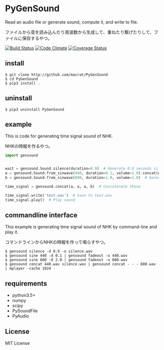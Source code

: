 PyGenSound
==========

Read an audio file or generate sound, compute it, and write to file.

ファイルから音を読み込んだり周波数から生成して、重ねたり繋げたりして、ファイルに保存するやつ。

[![Build Status](https://travis-ci.org/macrat/PyGenSound.svg?branch=master)](https://travis-ci.org/macrat/PyGenSound)
[![Code Climate](https://codeclimate.com/github/macrat/PyGenSound/badges/gpa.svg)](https://codeclimate.com/github/macrat/PyGenSound)
[![Coverage Status](https://coveralls.io/repos/github/macrat/PyGenSound/badge.svg?branch=master)](https://coveralls.io/github/macrat/PyGenSound?branch=master)

## install
``` shell
$ git clone http://github.com/macrat/PyGenSound
$ cd PyGenSound
$ pip3 install .
```

## uninstall
``` shelll
$ pip3 uninstall PyGenSound
```

## example
This is code for generating time signal sound of NHK.

NHKの時報を作るやつ。

``` python
import gensound


wait = gensound.Sound.silence(duration=0.9)  # Generate 0.9 seconds silence
a = gensound.Sound.from_sinwave(440, duration=0.1, volume=1.0).concat(wait)  # Generate 440Hz sin wave 0.1 seconds, and 0.9 seconds silence
b = gensound.Sound.from_sinwave(880, duration=1.0, volume=1.0)  # Generate 880Hz sin wave 1 seconds

time_signal = gensound.concat(a, a, a, b)  # Concatenate those

time_signal.write('test.wav')  # Save to test.wav
time_signal.play()  # Play sound
```

## commandline interface
This example is generating time signal sound of NHK by command-line and play it.

コマンドラインからNHKの時報を作って鳴らすやつ。

``` shell
$ gensound silence -d 0.9 -o silence.wav
$ gensound sine 440 -d 0.1 | gensound fadeout -o 440.wav
$ gensound sine 880 -d 2.0 | gensound fadeout -o 880.wav
$ gensound concat 440.wav silence.wav | gensound concat - - - 880.wav | mplayer -cache 1024 -
```

## requirements
- python3.5+
- numpy
- scipy
- PySoundFile
- PyAudio

## License
MIT License

